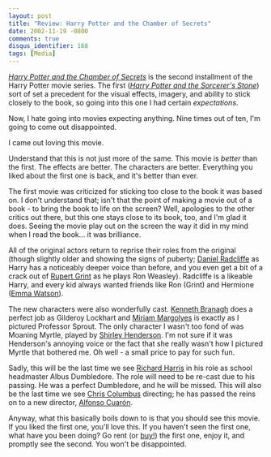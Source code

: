 ```yaml
---
layout: post
title: "Review: Harry Potter and the Chamber of Secrets"
date: 2002-11-19 -0800
comments: true
disqus_identifier: 168
tags: [Media]
---
```

[*Harry Potter and the Chamber of
Secrets*](http://us.imdb.com/Title?0295297) is the second installment of
the Harry Potter movie series. The first ([*Harry Potter and the
Sorcerer's
Stone*](http://www.amazon.com/exec/obidos/ASIN/B00003CXI1/mhsvortex))
sort of set a precedent for the visual effects, imagery, and ability to
stick closely to the book, so going into this one I had certain
*expectations*.
 
 Now, I hate going into movies expecting anything. Nine times out of
ten, I'm going to come out disappointed.
 
 I came out loving this movie.
 
 Understand that this is not just more of the same. This movie is
*better* than the first. The effects are better. The characters are
better. Everything you liked about the first one is back, and it's
better than ever.
 
 The first movie was criticized for sticking too close to the book it
was based on. I don't understand that; isn't that the point of making a
movie out of a book - to bring the book to life on the screen? Well,
apologies to the other critics out there, but this one stays close to
its book, too, and I'm glad it does. Seeing the movie play out on the
screen the way it did in my mind when I read the book... it was
brilliance.
 
 All of the original actors return to reprise their roles from the
original (though slightly older and showing the signs of puberty;
[Daniel Radcliffe](http://us.imdb.com/Name?Radcliffe,%20Daniel) as Harry
has a noticeably deeper voice than before, and you even get a bit of a
crack out of [Rupert Grint](http://us.imdb.com/Name?Grint,%20Rupert) as
he plays Ron Weasley). Radcliffe is a likeable Harry, and every kid
always wanted friends like Ron (Grint) and Hermione ([Emma
Watson](http://us.imdb.com/Name?Watson,%20Emma%20(II))).
 
 The new characters were also wonderfully cast. [Kenneth
Branagh](http://us.imdb.com/Name?Branagh,%20Kenneth) does a perfect job
as Gilderoy Lockhart and [Miriam
Margolyes](http://us.imdb.com/Name?Margolyes,%20Miriam) is exactly as I
pictured Professor Sprout. The only character I wasn't too fond of was
Moaning Myrtle, played by [Shirley
Henderson](http://us.imdb.com/Name?Henderson,%20Shirley%20(I)). I'm not
sure if it was Henderson's annoying voice or the fact that she really
wasn't how I pictured Myrtle that bothered me. Oh well - a small price
to pay for such fun.
 
 Sadly, this will be the last time we see [Richard
Harris](http://us.imdb.com/Name?Harris,%20Richard) in his role as school
headmaster Albus Dumbledore. The role will need to be re-cast due to his
passing. He was a perfect Dumbledore, and he will be missed. This will
also be the last time we see [Chris
Columbus](http://us.imdb.com/Name?Columbus,%20Chris) directing; he has
passed the reins on to a new director, [Alfonso
Cuarón](http://us.imdb.com/Name?Cuar%F3n,%20Alfonso).
 
 Anyway, what this basically boils down to is that you should see this
movie. If you liked the first one, you'll love this. If you haven't seen
the first one, what have you been doing? Go rent (or
[buy!](http://www.amazon.com/exec/obidos/ASIN/B00003CXI1/mhsvortex)) the
first one, enjoy it, and promptly see the second. You won't be
disappointed.
